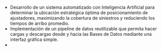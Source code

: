 
- Desarrollo de un sistema automatizado con Inteligencia Artificial para determinar la ubicación estratégica óptima de posicionamiento de ajustadores, maximizando la cobertura de siniestros y reduciendo los tiempos de arribo promedio.
- Implementación de un pipeline de datos reutilizable que permita hacer cargas y descargas desde y hacia las Bases de Datos mediante una interfaz gráfica simple.
- 